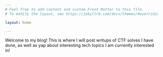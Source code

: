```yaml
---
# Feel free to add content and custom Front Matter to this file.
# To modify the layout, see https://jekyllrb.com/docs/themes/#overriding-theme-defaults

layout: home

---
```


Welcome to my blog! This is where I will post writups of CTF solves I have done, as well as yap about interesting tech topics I am currently interested in!
